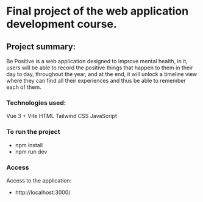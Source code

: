 # Final project of the web application development course.

## Project summary:

Be Positive is a web application designed to improve mental health, in it, users will be able to record the positive things that happen to them in their day to day, throughout the year, and at the end, it will unlock a timeline view where they can find all their experiences and thus be able to remember each of them.

### Technologies used:

Vue 3 + Vite
HTML
Tailwind CSS
JavaScript

### To run the project

- npm install
- npm run dev

### Access

Access to the application:

- http://localhost:3000/
